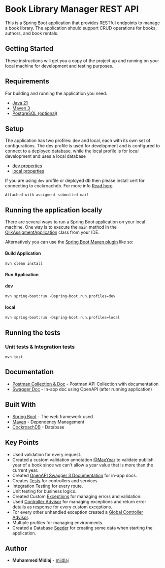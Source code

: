 # Book Library Manager REST API

This is a  Spring Boot application that provides RESTful endpoints to manage a book library. The application should support CRUD operations for books, authors, and book rentals.

## Getting Started

These instructions will get you a copy of the project up and running on your local machine for development and testing purposes.

## Requirements

For building and running the application you need:

- [Java 21](https://www.oracle.com/java/technologies/downloads/#java21)
- [Maven 3](https://maven.apache.org/)
- [PostgreSQL (optional)](https://www.postgresql.org/download/)

## Setup

The application has two profiles: dev and local, each with its own set of configurations. The dev profile is used for development and is configured to connect to a deployed database, while the local profile is for local development and uses a local database
- [dev properties](src/main/resources/application-dev.yml)
- [local properties](src/main/resources/application-local.yml)

If you are using `dev` profile or deployed db then please install cert for connecting to cockroachdb. For more info [Read here](https://www.cockroachlabs.com/docs/cockroachcloud/serverless-faqs#what-certificates-do-i-need-to-con)
```shell
Attached with assigment submitted mail
```

## Running the application locally

There are several ways to run a Spring Boot application on your local machine. One way is to execute the `main` method in the [OlikAssigmentApplication](src/main/java/com/midlaj/olikassigment/OlikAssigmentApplication.java) class from your IDE.

Alternatively you can use the [Spring Boot Maven plugin](https://docs.spring.io/spring-boot/docs/current/reference/html/build-tool-plugins-maven-plugin.html) like so:

#### Build Application
```shell
mvn clean install
```

#### Run Application

#### dev
```shell
mvn spring-boot:run -Dspring-boot.run.profiles=dev
```

#### local
```shell
mvn spring-boot:run -Dspring-boot.run.profiles=local
```

## Running the tests

### Unit tests & Integration tests

```shell
mvn test
```

## Documentation

* [Postman Collection & Doc](https://www.postman.com/martian-sunset-628462/workspace/olik-assigment/collection/15935546-44af0d6b-a545-46b5-9263-1f682fa763a6?action=share&creator=15935546) - Postman API Collection with documentation
* [Swagger Doc](http://localhost:8080/swagger-ui/index.html) - In-app doc using OpenAPI (after running application)


## Built With

* [Spring Boot](http://www.dropwizard.io/1.0.2/docs/) - The web framework used
* [Maven](https://maven.apache.org/) - Dependency Management
* [CockroachDB](https://www.cockroachlabs.com/) - Database

## Key Points

* Used validation for every request.
* Created a custom validation annotation [@MaxYear](/src/main/java/com/midlaj/olikassigment/annotation/MaxYear.java) to validate publish year of a book since we can't allow a year value that is more than the current year.
* Created [OpenAPI Swagger 3 Documentation](/src/main/java/com/midlaj/olikassigment/config/SwaggerConfig.java) for in-app docs.
* Creates [Tests](/src/test/java/com/midlaj/olikassigment) for controllers and services
* Integration Testing for every route.
* Unit testing for business logics.
* Created Custom [Exceptions](/src/main/java/com/midlaj/olikassigment/exception/EntityNotFoundException.java) for managing errors and validation.
* Used [Controller Advisor](/src/main/java/com/midlaj/olikassigment/controller/ControllerAdvisor.java) for managing exceptions and return error details as response for every custom exceptions.
* For every other unhandled exception created a [Global Controller Advisor](/src/main/java/com/midlaj/olikassigment/controller/GeneralControllerAdvisor.java).
* Multiple profiles for managing environments.
* Created a Database [Seeder](/src/main/java/com/midlaj/olikassigment/db/DatabaseSeeder.java) for creating some data when starting the application.


## Author
* **Muhammed Midlaj** - [miidlaj](https://github.com/miidlaj)
